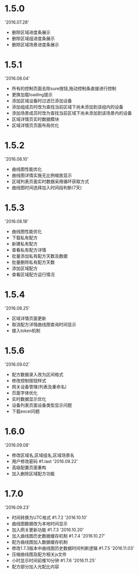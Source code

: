 # 1.5.0
'2016.07.28'
- 删除区域进度条展示
- 删除区域组进度条展示
- 删除区域场景进度条展示
# 1.5.1
'2016.08.04'
- 所有的控制页面去除sure按钮,拖动控制条直接进行控制
- 更换加载loading提示
- 添加区域设备时过滤已添加设备
- 添加组成员时改为查找当前区域下尚未添加到该组内的设备
- 添加场景成员时改为查找当前区域下尚未添加到该场景内的设备
- 区域详情页实时数据模块
- 区域详情页页面布局优化
# 1.5.2
'2016.08.10'
- 曲线图性能优化
- 曲线图详情实施无比例缩放显示
- 区域列表页面实时数据采用循环获取方式
- 曲线图时间选择加入时间段判断(7天)
# 1.5.3
'2016.08.18'
- 曲线图性能优化
- 下载私有配方
- 新建私有配方
- 查看私有配方详情
- 批量添加私有配方天数及数据
- 批量删除私有配方天数
- 添加区域配方
- 查看区域配方运行情况
# 1.5.4
'2016.08.25'
- 区域详情页面更新
- 取消配方详情曲线图查询时间显示
- 接入token机制
# 1.5.6
'2016.09.02'
- 配方数据录入改为区间格式
- 修改控制按钮样式
- 网关设备管理(列表及重命名)
- 页面字体优化
- 实时数据显示优化
- 设备列表页面设备类型显示问题
- 下载excel问题
# 1.6.0
'2016.09.08'
- 修改区域名,区域组名,区域场景名
- 用户修改密码
#1.last
'2016.09.22'
- 高级配置页面重构
- 加入删除区域配方功能
# 1.7.0
'2016.09.23'
- 时间转换为UTC格式
#1.7.2
'2016.10.10'
- 曲线图数据改为本地时间显示
- 加入网关更新功能
#1.7.3
'2016.10.20'
- 加入曲线图历史数据缓存机制
#1.7.4
'2016.10.27'
- 配方曲线图加入数据缓存机制
- 修改1.7.3版本中曲线图历史数据时间判断逻辑
#1.7.5
'2016.11.03'
- 压缩曲线图及配方相关js文件
- 小时显示时间前推10分钟
#1.7.6
'2016.11.25'
- 配方部分加入光配比内容
